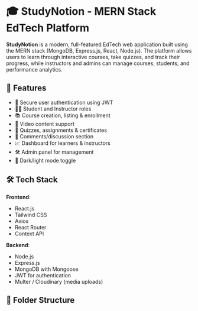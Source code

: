 # 🎓 StudyNotion - MERN Stack EdTech Platform

**StudyNotion** is a modern, full-featured EdTech web application built using the MERN stack (MongoDB, Express.js, React, Node.js). The platform allows users to learn through interactive courses, take quizzes, and track their progress, while instructors and admins can manage courses, students, and performance analytics.

## 📌 Features

- 🔐 Secure user authentication using JWT
- 🧑‍🎓 Student and Instructor roles
- 📚 Course creation, listing & enrollment
- 🎥 Video content support
- 📝 Quizzes, assignments & certificates
- 💬 Comments/discussion section
- 📈 Dashboard for learners & instructors
- 🛠️ Admin panel for management
- 🌙 Dark/light mode toggle

## 🛠️ Tech Stack

**Frontend**:  
- React.js  
- Tailwind CSS  
- Axios  
- React Router  
- Context API

**Backend**:  
- Node.js  
- Express.js  
- MongoDB with Mongoose  
- JWT for authentication  
- Multer / Cloudinary (media uploads)

## 📁 Folder Structure

